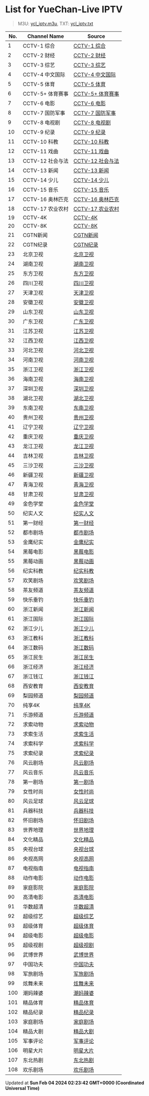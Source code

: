 # List for **YueChan-Live IPTV**

> M3U: [ycl_iptv.m3u](/ycl_iptv.m3u), TXT: [ycl_iptv.txt](/txt/ycl_iptv.txt)

| No.  | Channel Name | Source |
| --- | ------------ | --- |
| 1 | CCTV-1 综合 | [CCTV-1 综合](http://[2409:8087:7000:20::4]:80/dbiptv.sn.chinamobile.com/PLTV/88888888/224/3221226231/1.m3u8) |
| 2 | CCTV-2 财经 | [CCTV-2 财经](http://[2409:8087:7000:20::4]:80/dbiptv.sn.chinamobile.com/PLTV/88888888/224/3221226195/1.m3u8) |
| 3 | CCTV-3 综艺 | [CCTV-3 综艺](http://[2409:8087:7000:20::4]:80/dbiptv.sn.chinamobile.com/PLTV/88888888/224/3221226397/1.m3u8) |
| 4 | CCTV-4 中文国际 | [CCTV-4 中文国际](http://[2409:8087:7000:20::4]:80/dbiptv.sn.chinamobile.com/PLTV/88888888/224/3221226191/1.m3u8) |
| 5 | CCTV-5 体育 | [CCTV-5 体育](http://[2409:8087:7000:20::4]:80/dbiptv.sn.chinamobile.com/PLTV/88888888/224/3221226395/1.m3u8) |
| 6 | CCTV-5+ 体育赛事 | [CCTV-5+ 体育赛事](http://[2409:8087:7000:20::4]:80/dbiptv.sn.chinamobile.com/PLTV/88888888/224/3221225761/1.m3u8) |
| 7 | CCTV-6 电影 | [CCTV-6 电影](http://[2409:8087:7000:20::4]:80/dbiptv.sn.chinamobile.com/PLTV/88888888/224/3221226011/1.m3u8) |
| 8 | CCTV-7 国防军事 | [CCTV-7 国防军事](http://[2409:8087:7000:20::4]:80/dbiptv.sn.chinamobile.com/PLTV/88888888/224/3221226192/1.m3u8) |
| 9 | CCTV-8 电视剧 | [CCTV-8 电视剧](http://[2409:8087:7000:20::4]:80/dbiptv.sn.chinamobile.com/PLTV/88888888/224/3221226391/1.m3u8) |
| 10 | CCTV-9 纪录 | [CCTV-9 纪录](http://[2409:8087:7000:20::4]:80/dbiptv.sn.chinamobile.com/PLTV/88888888/224/3221226197/1.m3u8) |
| 11 | CCTV-10 科教 | [CCTV-10 科教](http://[2409:8087:7000:20::4]:80/dbiptv.sn.chinamobile.com/PLTV/88888888/224/3221226189/1.m3u8) |
| 12 | CCTV-11 戏曲 | [CCTV-11 戏曲](http://[2409:8087:7000:20::4]:80/dbiptv.sn.chinamobile.com/PLTV/88888888/224/3221226240/1.m3u8) |
| 13 | CCTV-12 社会与法 | [CCTV-12 社会与法](http://[2409:8087:7000:20::4]:80/dbiptv.sn.chinamobile.com/PLTV/88888888/224/3221226190/1.m3u8) |
| 14 | CCTV-13 新闻 | [CCTV-13 新闻](http://[2409:8087:7000:20::4]:80/dbiptv.sn.chinamobile.com/PLTV/88888888/224/3221226233/1.m3u8) |
| 15 | CCTV-14 少儿 | [CCTV-14 少儿](http://[2409:8087:7000:20::4]:80/dbiptv.sn.chinamobile.com/PLTV/88888888/224/3221226193/1.m3u8) |
| 16 | CCTV-15 音乐 | [CCTV-15 音乐](http://[2409:8087:7000:20::4]:80/dbiptv.sn.chinamobile.com/PLTV/88888888/224/3221225785/1.m3u8) |
| 17 | CCTV-16 奥林匹克 | [CCTV-16 奥林匹克](http://[2409:8087:7000:20::4]:80/dbiptv.sn.chinamobile.com/PLTV/88888888/224/3221226921/1.m3u8) |
| 18 | CCTV-17 农业农村 | [CCTV-17 农业农村](http://[2409:8087:7000:20::4]:80/dbiptv.sn.chinamobile.com/PLTV/88888888/224/3221226198/1.m3u8) |
| 19 | CCTV-4K | [CCTV-4K](http://[2409:8087:2001:20:2800:0:df6e:eb12]/ott.mobaibox.com/PLTV/3/224/3221228228/index.m3u8) |
| 20 | CCTV-8K | [CCTV-8K](http://[2409:8087:2001:20:2800:0:df6e:eb03]/ott.mobaibox.com/PLTV/4/224/3221228165/index.m3u8) |
| 21 | CGTN新闻 | [CGTN新闻](http://[2409:8087:7000:20:1000::22]:6060/yinhe/2/ch00000090990000001024/index.m3u8?virtualDomain=yinhe.live_hls.zte.com) |
| 22 | CGTN纪录 | [CGTN纪录](http://[2409:8087:5e01:34::20]:6610/ZTE_CMS/00000001000000060000000000000528/index.m3u8?IAS) |
| 23 | 北京卫视 | [北京卫视](http://[2409:8087:7000:20::4]:80/dbiptv.sn.chinamobile.com/PLTV/88888888/224/3221225796/1.m3u8) |
| 24 | 湖南卫视 | [湖南卫视](http://[2409:8087:7000:20::4]:80/dbiptv.sn.chinamobile.com/PLTV/88888888/224/3221225799/1.m3u8) |
| 25 | 东方卫视 | [东方卫视](http://[2409:8087:7000:20::4]:80/dbiptv.sn.chinamobile.com/PLTV/88888888/224/3221225797/1.m3u8) |
| 26 | 四川卫视 | [四川卫视](http://[2409:8087:1a01:df::7005]:80/ottrrs.hl.chinamobile.com/PLTV/88888888/224/3221226338/index.m3u8) |
| 27 | 天津卫视 | [天津卫视](http://[2409:8087:7000:20::4]:80/dbiptv.sn.chinamobile.com/PLTV/88888888/224/3221226204/1.m3u8) |
| 28 | 安徽卫视 | [安徽卫视](http://[2409:8087:7000:20::4]:80/dbiptv.sn.chinamobile.com/PLTV/88888888/224/3221226196/1.m3u8) |
| 29 | 山东卫视 | [山东卫视](http://[2409:8087:7000:20::4]:80/dbiptv.sn.chinamobile.com/PLTV/88888888/224/3221226209/1.m3u8) |
| 30 | 广东卫视 | [广东卫视](http://[2409:8087:7000:20::4]:80/dbiptv.sn.chinamobile.com/PLTV/88888888/224/3221225803/1.m3u8) |
| 31 | 江苏卫视 | [江苏卫视](http://[2409:8087:7000:20::4]:80/dbiptv.sn.chinamobile.com/PLTV/88888888/224/3221225800/1.m3u8) |
| 32 | 江西卫视 | [江西卫视](http://[2409:8087:1a01:df::7005]:80/ottrrs.hl.chinamobile.com/PLTV/88888888/224/3221226344/index.m3u8) |
| 33 | 河北卫视 | [河北卫视](http://[2409:8087:1a01:df::7005]:80/ottrrs.hl.chinamobile.com/PLTV/88888888/224/3221226406/index.m3u8) |
| 34 | 河南卫视 | [河南卫视](http://[2409:8087:1a01:df::7005]:80/ottrrs.hl.chinamobile.com/PLTV/88888888/224/3221226480/index.m3u8) |
| 35 | 浙江卫视 | [浙江卫视](http://[2409:8087:7000:20::4]:80/dbiptv.sn.chinamobile.com/PLTV/88888888/224/3221225798/1.m3u8) |
| 36 | 海南卫视 | [海南卫视](http://[2409:8087:1a01:df::7005]:80/ottrrs.hl.chinamobile.com/PLTV/88888888/224/3221226465/index.m3u8) |
| 37 | 深圳卫视 | [深圳卫视](http://[2409:8087:7000:20::4]:80/dbiptv.sn.chinamobile.com/PLTV/88888888/224/3221225801/1.m3u8) |
| 38 | 湖北卫视 | [湖北卫视](http://[2409:8087:7000:20::4]:80/dbiptv.sn.chinamobile.com/PLTV/88888888/224/3221226206/1.m3u8) |
| 39 | 东南卫视 | [东南卫视](http://[2409:8087:1a01:df::7005]:80/ottrrs.hl.chinamobile.com/PLTV/88888888/224/3221226341/index.m3u8) |
| 40 | 贵州卫视 | [贵州卫视](http://[2409:8087:1a01:df::7005]:80/ottrrs.hl.chinamobile.com/PLTV/88888888/224/3221226474/index.m3u8) |
| 41 | 辽宁卫视 | [辽宁卫视](http://[2409:8087:7000:20::4]:80/dbiptv.sn.chinamobile.com/PLTV/88888888/224/3221226201/1.m3u8) |
| 42 | 重庆卫视 | [重庆卫视](http://[2409:8087:7000:20::4]:80/dbiptv.sn.chinamobile.com/PLTV/88888888/224/3221226202/1.m3u8) |
| 43 | 龙江卫视 | [龙江卫视](http://[2409:8087:7000:20::4]:80/dbiptv.sn.chinamobile.com/PLTV/88888888/224/3221226010/1.m3u8) |
| 44 | 吉林卫视 | [吉林卫视](http://[2409:8087:1a01:df::7005]:80/ottrrs.hl.chinamobile.com/PLTV/88888888/224/3221226397/index.m3u8) |
| 45 | 三沙卫视 | [三沙卫视](http://[2409:8087:5e01:34::21]:6610/ZTE_CMS/08984400000000060000000000000319/index.m3u8?) |
| 46 | 新疆卫视 | [新疆卫视](http://[2409:8087:2001:20:2800:0:df6e:eb0b]/wh7f454c46tw993550557_162751766/ott.mobaibox.com/PLTV/3/224/3221228290/index.m3u8?icpid=3&RTS=1668604377&from=40&popid=40&hms_devid=2038&prioritypopid=40&vqe=3) |
| 47 | 青海卫视 | [青海卫视](http://[2409:8087:2001:20:2800:0:df6e:eb1b]/wh7f454c46tw1221605145_-1738716276/ott.mobaibox.com/PLTV/3/224/3221227554/index.m3u8?icpid=3&RTS=1668600311&from=40&popid=40&hms_devid=2116&prioritypopid=40&vqe=3) |
| 48 | 甘肃卫视 | [甘肃卫视](http://[2409:8087:2001:20:2800:0:df6e:eb1a]/wh7f454c46tw1400573680_-1979013462/ott.mobaibox.com/PLTV/3/224/3221227568/index.m3u8?icpid=3&RTS=1668600490&from=40&popid=40&hms_devid=2116&prioritypopid=40&vqe=3) |
| 49 | 金色学堂 | [金色学堂](http://[2409:8087:7000:20::4]:80/dbiptv.sn.chinamobile.com/PLTV/88888888/224/3221226994/1.m3u8) |
| 50 | 纪实人文 | [纪实人文](http://[2409:8087:7000:20::4]:80/dbiptv.sn.chinamobile.com/PLTV/88888888/224/3221226230/1.m3u8) |
| 51 | 第一财经 | [第一财经](http://[2409:8087:7001:20:2::3]:80/dbiptv.sn.chinamobile.com/PLTV/88888888/224/3221226966/1.m3u8) |
| 52 | 都市剧场 | [都市剧场](http://[2409:8087:7000:20::4]:80/dbiptv.sn.chinamobile.com/PLTV/88888888/224/3221226581/1.m3u8) |
| 53 | 金鹰纪实 | [金鹰纪实](http://[2409:8087:7000:20::4]:80/dbiptv.sn.chinamobile.com/PLTV/88888888/224/3221226351/1.m3u8) |
| 54 | 黑莓电影 | [黑莓电影](http://[2409:8087:2001:20:2800:0:df6e:eb04]/ott.mobaibox.com/PLTV/3/224/3221225567/index.m3u8) |
| 55 | 黑莓动画 | [黑莓动画](http://[2409:8087:1a01:df::7005]/ottrrs.hl.chinamobile.com/PLTV/88888888/224/3221225662/index.m3u8) |
| 56 | 纪实科教 | [纪实科教](http://[2409:8087:7000:20:1000::22]:6060/yinhe/2/ch00000090990000001329/index.m3u8?virtualDomain=yinhe.live_hls.zte.com) |
| 57 | 欢笑剧场 | [欢笑剧场](http://[2409:8087:7000:20:1000::22]:6060/yinhe/2/ch00000090990000002156/index.m3u8?virtualDomain=yinhe.live_hls.zte.com) |
| 58 | 茶友频道 | [茶友频道](http://[2409:8087:7000:20:1000::22]:6060/yinhe/2/ch00000090990000002305/index.m3u8/?virtualDomain=yinhe.live_hls.zte.com) |
| 59 | 快乐垂钓 | [快乐垂钓](http://[2409:8087:7000:20:1000::22]:6060/yinhe/2/ch00000090990000002264/index.m3u8/?virtualDomain=yinhe.live_hls.zte.com) |
| 60 | 浙江新闻 | [浙江新闻](https://ali-m-l.cztv.com/channels/lantian/channel007/1080p.m3u8) |
| 61 | 浙江国际 | [浙江国际](https://ali-m-l.cztv.com/channels/lantian/channel010/1080p.m3u8) |
| 62 | 浙江少儿 | [浙江少儿](https://ali-m-l.cztv.com/channels/lantian/channel008/1080p.m3u8) |
| 63 | 浙江教科 | [浙江教科](https://ali-m-l.cztv.com/channels/lantian/channel004/1080p.m3u8) |
| 64 | 浙江数码 | [浙江数码](https://ali-m-l.cztv.com/channels/lantian/channel012/1080p.m3u8) |
| 65 | 浙江民生 | [浙江民生](https://ali-m-l.cztv.com/channels/lantian/channel006/1080p.m3u8) |
| 66 | 浙江经济 | [浙江经济](https://ali-m-l.cztv.com/channels/lantian/channel003/1080p.m3u8) |
| 67 | 浙江钱江 | [浙江钱江](https://ali-m-l.cztv.com/channels/lantian/channel002/1080p.m3u8) |
| 68 | 西安教育 | [西安教育](http://[2409:8087:7001:20:2::3]:80/dbiptv.sn.chinamobile.com/PLTV/88888890/224/3221226371/index.m3u8) |
| 69 | 梨园频道 | [梨园频道](http://[2409:8087:4c0a:22:1::11]:6410/170000001115/UmaiCHAN6380788ba7bed/index.m3u8?AuthInfo=toEYVdLfxymUP2l9NZpQI5%2BK6T7j%2FlRm%2BvbM9VO7bA0q1S1k1f36SqqriM0FZoFSAJRfCt8SS7X6sTRmXb81a8O4H%2FdroDKjLoDeaMQdyJQ) |
| 70 | 纯享4K | [纯享4K](http://[2409:8087:2001:20:2800:0:df6e:eb11]/ott.mobaibox.com/PLTV/3/224/3221228242/index.m3u8) |
| 71 | 乐游频道 | [乐游频道](http://[2409:8087:7000:20::4]:80/dbiptv.sn.chinamobile.com/PLTV/88888888/224/3221226580/1.m3u8) |
| 72 | 求索动物 | [求索动物](http://[2409:8087:7001:20:1000::95]:6610/000000001000/6000000002000010046/index.m3u8?channel-id=wasusyt&Contentid=6000000002000010046&livemode=1&stbId=3) |
| 73 | 求索生活 | [求索生活](http://[2409:8087:7001:20:1000::95]:6610/000000001000/6000000002000003382/index.m3u8?channel-id=wasusyt&Contentid=6000000002000003382&livemode=1&stbId=3) |
| 74 | 求索科学 | [求索科学](http://[2409:8087:7001:20:1000::95]:6610/000000001000/6000000002000032344/index.m3u8?channel-id=wasusyt&Contentid=6000000002000032344&livemode=1&stbId=3) |
| 75 | 求索纪录 | [求索纪录](http://[2409:8087:7001:20:1000::95]:6610/000000001000/6000000002000032052/index.m3u8?channel-id=wasusyt&Contentid=6000000002000032052&livemode=1&stbId=3) |
| 76 | 风云剧场 | [风云剧场](http://[2409:8087:7001:20:2::3]:80/dbiptv.sn.chinamobile.com/PLTV/88888893/224/3221226950/index.m3u8) |
| 77 | 风云音乐 | [风云音乐](http://[2409:8087:7001:20:2::3]:80/dbiptv.sn.chinamobile.com/PLTV/88888893/224/3221226953/index.m3u8) |
| 78 | 第一剧场 | [第一剧场](http://[2409:8087:7001:20:2::3]:80/dbiptv.sn.chinamobile.com/PLTV/88888893/224/3221226959/index.m3u8) |
| 79 | 女性时尚 | [女性时尚](http://[2409:8087:7001:20:2::3]:80/dbiptv.sn.chinamobile.com/PLTV/88888893/224/3221226969/index.m3u8) |
| 80 | 风云足球 | [风云足球](http://[2409:8087:7001:20:2::3]:80/dbiptv.sn.chinamobile.com/PLTV/88888893/224/3221226984/index.m3u8) |
| 81 | 兵器科技 | [兵器科技](http://[2409:8087:7001:20:2::3]:80/dbiptv.sn.chinamobile.com/PLTV/88888893/224/3221226975/index.m3u8) |
| 82 | 怀旧剧场 | [怀旧剧场](http://[2409:8087:7001:20:2::3]:80/dbiptv.sn.chinamobile.com/PLTV/88888893/224/3221226972/index.m3u8) |
| 83 | 世界地理 | [世界地理](http://[2409:8087:7001:20:2::3]:80/dbiptv.sn.chinamobile.com/PLTV/88888893/224/3221226947/index.m3u8) |
| 84 | 文化精品 | [文化精品](http://[2409:8087:7001:20:2::3]:80/dbiptv.sn.chinamobile.com/PLTV/88888893/224/3221226981/index.m3u8) |
| 85 | 央视台球 | [央视台球](http://[2409:8087:7001:20:2::3]:80/dbiptv.sn.chinamobile.com/PLTV/88888893/224/3221226956/index.m3u8) |
| 86 | 央视高网 | [央视高网](http://[2409:8087:7001:20:2::3]:80/dbiptv.sn.chinamobile.com/PLTV/88888893/224/3221226978/index.m3u8) |
| 87 | 电视指南 | [电视指南](http://[2409:8087:7001:20:2::3]:80/dbiptv.sn.chinamobile.com/PLTV/88888893/224/3221226987/index.m3u8) |
| 88 | 动作电影 | [动作电影](http://[2409:8087:7000:20:1000::22]:6060/yinhe/2/ch00000090990000002055/index.m3u8?virtualDomain=yinhe.live_hls.zte.com) |
| 89 | 家庭影院 | [家庭影院](http://[2409:8087:7000:20:1000::22]:6060/yinhe/2/ch00000090990000002085/index.m3u8?virtualDomain=yinhe.live_hls.zte.com) |
| 90 | 高清电影 | [高清电影](http://[2409:8087:7000:20:1000::22]:6060/yinhe/2/ch00000090990000002065/index.m3u8?virtualDomain=yinhe.live_hls.zte.com) |
| 91 | 华数超清 | [华数超清](http://[2409:8087:7001:20:1000::95]:6610/000000001000/6000000003000004748/index.m3u8?channel-id=wasusyt&Contentid=6000000003000004748&livemode=1&stbId) |
| 92 | 超级综艺 | [超级综艺](http://[2409:8087:7000:20::4]:80/dbiptv.sn.chinamobile.com/PLTV/88888888/224/3221226009/index.m3u8) |
| 93 | 超级体育 | [超级体育](http://[2409:8087:1a01:df::7005]:80/ottrrs.hl.chinamobile.com/PLTV/88888888/224/3221225715/index.m3u8) |
| 94 | 超级电影 | [超级电影](http://[2409:8087:1a01:df::7005]:80/ottrrs.hl.chinamobile.com/PLTV/88888888/224/3221225717/index.m3u8) |
| 95 | 超级视剧 | [超级视剧](http://[2409:8087:1a01:df::7005]:80/ottrrs.hl.chinamobile.com/PLTV/88888888/224/3221225716/index.m3u8) |
| 96 | 武博世界 | [武博世界](http://[2409:8087:2001:20:2800:0:df6e:eb19]:80/wh7f454c46tw2554338791_49940138/ott.mobaibox.com/PLTV/3/224/3221227533/index.m3u8) |
| 97 | 中国功夫 | [中国功夫](http://[2409:8087:2001:20:2800:0:df6e:eb19]:80/wh7f454c46tw1934355864_2070028581/ott.mobaibox.com/PLTV/3/224/3221227530/index.m3u8) |
| 98 | 军旅剧场 | [军旅剧场](http://[2409:8087:2001:20:2800:0:df6e:eb06]:80/wh7f454c46tw1807611386_-262631246/ott.mobaibox.com/PLTV/3/224/3221227603/index.m3u8) |
| 99 | 炫舞未来 | [炫舞未来](http://[2409:8087:2001:20:2800:0:df6e:eb09]:80/wh7f454c46tw2582593423_1721070986/ott.mobaibox.com/PLTV/3/224/3221227475/index.m3u8) |
| 100 | 潮妈辣婆 | [潮妈辣婆](http://[2409:8087:2001:20:2800:0:df6e:eb19]:80/wh7f454c46tw1705588260_46164741/ott.mobaibox.com/PLTV/3/224/3221227527/index.m3u8) |
| 101 | 精品体育 | [精品体育](http://[2409:8087:2001:20:2800:0:df6e:eb1b]:80/wh7f454c46tw2797725038_-2054878207/ott.mobaibox.com/PLTV/3/224/3221227615/index.m3u8) |
| 102 | 精品纪录 | [精品纪录](http://[2409:8087:2001:20:2800:0:df6e:eb1a]:80/wh7f454c46tw2837435881_530071425/ott.mobaibox.com/PLTV/3/224/3221227547/index.m3u8) |
| 103 | 家庭剧场 | [家庭剧场](http://[2409:8087:2001:20:2800:0:df6e:eb06]:80/wh7f454c46tw3441504651_1879058580/ott.mobaibox.com/PLTV/3/224/3221227600/index.m3u8) |
| 104 | 精品大剧 | [精品大剧](http://[2409:8087:2001:20:2800:0:df6e:eb1a]:80/wh7f454c46tw2817459161_-1430429466/ott.mobaibox.com/PLTV/3/224/3221227618/index.m3u8) |
| 105 | 军事评论 | [军事评论](http://[2409:8087:2001:20:2800:0:df6e:eb18]:80/wh7f454c46tw3373254713_-1111569189/ott.mobaibox.com/PLTV/3/224/3221227544/index.m3u8) |
| 106 | 明星大片 | [明星大片](http://[2409:8087:2001:20:2800:0:df6e:eb18]:80/wh7f454c46tw2856695654_946966165/ott.mobaibox.com/PLTV/3/224/3221227594/index.m3u8) |
| 107 | 东北热剧 | [东北热剧](http://[2409:8087:1a01:df::7005]:80/ottrrs.hl.chinamobile.com/PLTV/88888888/224/3221225741/index.m3u8) |
| 108 | 欢乐剧场 | [欢乐剧场](http://[2409:8087:1a01:df::7005]:80/ottrrs.hl.chinamobile.com/PLTV/88888888/224/3221225742/index.m3u8) |

Updated at **Sun Feb 04 2024 02:23:42 GMT+0000 (Coordinated Universal Time)**
